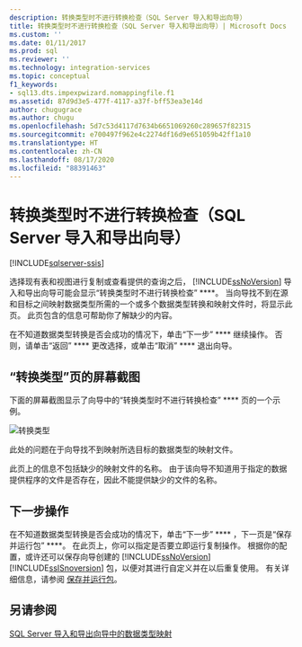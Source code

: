 ```yaml
---
description: 转换类型时不进行转换检查（SQL Server 导入和导出向导）
title: 转换类型时不进行转换检查（SQL Server 导入和导出向导）| Microsoft Docs
ms.custom: ''
ms.date: 01/11/2017
ms.prod: sql
ms.reviewer: ''
ms.technology: integration-services
ms.topic: conceptual
f1_keywords:
- sql13.dts.impexpwizard.nomappingfile.f1
ms.assetid: 87d9d3e5-477f-4117-a37f-bff53ea3e14d
author: chugugrace
ms.author: chugu
ms.openlocfilehash: 5d7c53d4117d7634b6651069260c289657f82315
ms.sourcegitcommit: e700497f962e4c2274df16d9e651059b42ff1a10
ms.translationtype: HT
ms.contentlocale: zh-CN
ms.lasthandoff: 08/17/2020
ms.locfileid: "88391463"
---
```

# <a name="convert-types-without-conversion-checking-sql-server-import-and-export-wizard"></a>转换类型时不进行转换检查（SQL Server 导入和导出向导）

[!INCLUDE[sqlserver-ssis](../../includes/applies-to-version/sqlserver-ssis.md)]


  选择现有表和视图进行复制或查看提供的查询之后， [!INCLUDE[ssNoVersion](../../includes/ssnoversion-md.md)] 导入和导出向导可能会显示“转换类型时不进行转换检查” ****。 当向导找不到在源和目标之间映射数据类型所需的一个或多个数据类型转换和映射文件时，将显示此页。 此页包含的信息可帮助你了解缺少的内容。
  
 在不知道数据类型转换是否会成功的情况下，单击“下一步” **** 继续操作。 否则，请单击“返回” **** 更改选择，或单击“取消” **** 退出向导。

## <a name="screen-shot-of-the-convert-types-page"></a>“转换类型”页的屏幕截图  
  
下面的屏幕截图显示了向导中的“转换类型时不进行转换检查” **** 页的一个示例。

![转换类型](../../integration-services/import-export-data/media/convert-types.png)

此处的问题在于向导找不到映射所选目标的数据类型的映射文件。

此页上的信息不包括缺少的映射文件的名称。 由于该向导不知道用于指定的数据提供程序的文件是否存在，因此不能提供缺少的文件的名称。

## <a name="whats-next"></a>下一步操作  
 在不知道数据类型转换是否会成功的情况下，单击“下一步” **** ，下一页是“保存并运行包” ****。 在此页上，你可以指定是否要立即运行复制操作。 根据你的配置，或许还可以保存向导创建的 [!INCLUDE[ssNoVersion](../../includes/ssnoversion-md.md)] [!INCLUDE[ssISnoversion](../../includes/ssisnoversion-md.md)] 包，以便对其进行自定义并在以后重复使用。 有关详细信息，请参阅 [保存并运行包](../../integration-services/import-export-data/save-and-run-package-sql-server-import-and-export-wizard.md)。  

## <a name="see-also"></a>另请参阅
[SQL Server 导入和导出向导中的数据类型映射](../../integration-services/import-export-data/data-type-mapping-in-the-sql-server-import-and-export-wizard.md)
